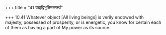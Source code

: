 +++
title = "41 यद्यद्विभूतिमत्सत्त्वं"

+++
10.41 Whatever object \[All living beings\] is verily endowed with
majesty, possessed of prosperity, or is energetic, you know for certain
each of them as having a part of My power as its source.
